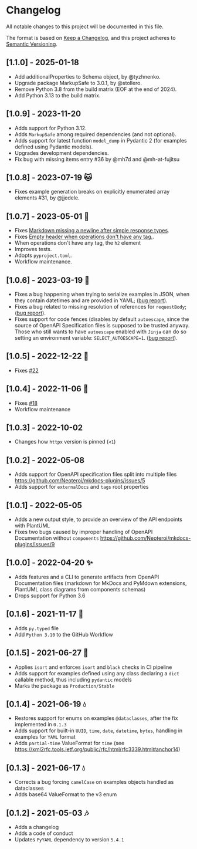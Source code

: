 # Changelog

All notable changes to this project will be documented in this file.

The format is based on [Keep a Changelog](https://keepachangelog.com/en/1.0.0/),
and this project adheres to [Semantic Versioning](https://semver.org/spec/v2.0.0.html).

## [1.1.0] - 2025-01-18

- Add additionalProperties to Schema object, by @tyzhnenko.
- Upgrade package MarkupSafe to 3.0.1, by @stollero.
- Remove Python 3.8 from the build matrix (EOF at the end of 2024).
- Add Python 3.13 to the build matrix.

## [1.0.9] - 2023-11-20
- Adds support for Python 3.12.
- Adds `MarkupSafe` among required dependencies (and not optional).
- Adds support for latest function `model_dump` in Pydantic 2 (for examples
  defined using Pydantic models).
- Upgrades development dependencies.
- Fix bug with missing items entry #36 by @mh7d and @mh-at-fujitsu

## [1.0.8] - 2023-07-19 :cat:
- Fixes example generation breaks on explicitly enumerated array elements #31,
  by @jjedele.

## [1.0.7] - 2023-05-01 :toolbox:
- Fixes [Markdown missing a newline after simple response types](https://github.com/Neoteroi/essentials-openapi/issues/27).
- Fixes [Empty header when operations don't have any tag.](https://github.com/Neoteroi/essentials-openapi/issues/28).
- When operations don't have any tag, the `h2` element
- Improves tests.
- Adopts `pyproject.toml`.
- Workflow maintenance.

## [1.0.6] - 2023-03-19 :snail:
- Fixes a bug happening when trying to serialize examples in JSON, when they
  contain datetimes and are provided in YAML;
  ([bug report](https://github.com/Neoteroi/mkdocs-plugins/issues/35)).
- Fixes a bug related to missing resolution of references for `requestBody`;
  ([bug report](https://github.com/Neoteroi/essentials-openapi/issues/21)).
- Fixes support for code fences (disables by default `autoescape`, since the
  source of OpenAPI Specification files is supposed to be trusted anyway.
  Those who still wants to have `autoescape` enabled with `Jinja` can do so
  setting an environment variable: `SELECT_AUTOESCAPE=1`.
  ([bug report](https://github.com/Neoteroi/essentials-openapi/issues/24)).

## [1.0.5] - 2022-12-22 :santa:
- Fixes [#22](https://github.com/Neoteroi/essentials-openapi/issues/22)

## [1.0.4] - 2022-11-06 :snake:
- Fixes [#18](https://github.com/Neoteroi/essentials-openapi/issues/18)
- Workflow maintenance

## [1.0.3] - 2022-10-02
- Changes how `httpx` version is pinned (`<1`)

## [1.0.2] - 2022-05-08
- Adds support for OpenAPI specification files split into multiple files
  https://github.com/Neoteroi/mkdocs-plugins/issues/5
- Adds support for `externalDocs` and `tags` root properties

## [1.0.1] - 2022-05-05
- Adds a new output style, to provide an overview of the API endpoints with
  PlantUML
- Fixes two bugs caused by improper handling of OpenAPI Documentation without
  `components` https://github.com/Neoteroi/mkdocs-plugins/issues/9

## [1.0.0] - 2022-04-20 :sparkles:
- Adds features and a CLI to generate artifacts from OpenAPI Documentation
  files (markdown for MkDocs and PyMdown extensions, PlantUML class diagrams
  from components schemas)
- Drops support for Python 3.6

## [0.1.6] - 2021-11-17 :gem:
- Adds `py.typed` file
- Add `Python 3.10` to the GitHub Workflow

## [0.1.5] - 2021-06-27 :european_castle:
- Applies `isort` and enforces `isort` and `black` checks in CI pipeline
- Adds support for examples defined using any class declaring a `dict` callable
  method, thus including `pydantic` models
- Marks the package as `Production/Stable`

## [0.1.4] - 2021-06-19 :droplet:
- Restores support for enums on examples `@dataclasses`, after the fix
  implemented in `0.1.3`
- Adds support for built-in `UUID`, `time`, `date`, `datetime`, `bytes`,
  handling in examples for `YAML` format
- Adds `partial-time` ValueFormat for `time` (see
  https://xml2rfc.tools.ietf.org/public/rfc/html/rfc3339.html#anchor14)

## [0.1.3] - 2021-06-17 :droplet:

- Corrects a bug forcing `camelCase` on examples objects handled as dataclasses
- Adds base64 ValueFormat to the v3 enum

## [0.1.2] - 2021-05-03 :notes:

- Adds a changelog
- Adds a code of conduct
- Updates `PyYAML` dependency to version `5.4.1`
